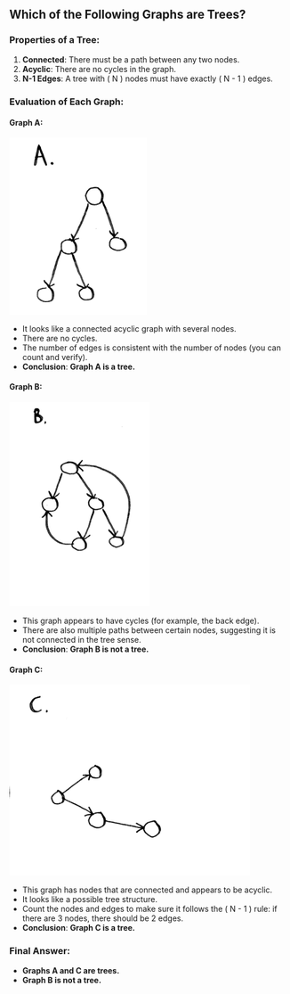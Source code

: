 ## Which of the Following Graphs are Trees?

### Properties of a Tree:

1. **Connected**: There must be a path between any two nodes.
2. **Acyclic**: There are no cycles in the graph.
3. **N-1 Edges**: A tree with \( N \) nodes must have exactly \( N - 1 \) edges.

### Evaluation of Each Graph:

#### Graph A:

![Graph A](../../../assets/graphA.png) <!-- Replace with the actual image path -->

- It looks like a connected acyclic graph with several nodes.
- There are no cycles.
- The number of edges is consistent with the number of nodes (you can count and verify).
- **Conclusion**: **Graph A is a tree.**

#### Graph B:

![Graph B](../../../assets/graphB.png) <!-- Replace with the actual image path -->

- This graph appears to have cycles (for example, the back edge).
- There are also multiple paths between certain nodes, suggesting it is not connected in the tree sense.
- **Conclusion**: **Graph B is not a tree.**

#### Graph C:

![Graph C](../../../assets/graphC.png) <!-- Replace with the actual image path -->

- This graph has nodes that are connected and appears to be acyclic.
- It looks like a possible tree structure.
- Count the nodes and edges to make sure it follows the \( N - 1 \) rule: if there are 3 nodes, there should be 2 edges.
- **Conclusion**: **Graph C is a tree.**

### Final Answer:

- **Graphs A and C are trees.**
- **Graph B is not a tree.**
